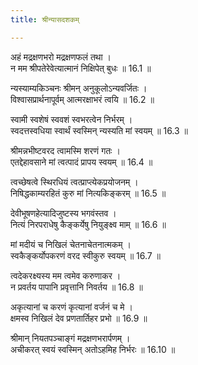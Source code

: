 ```yaml
---
title: श्रीन्यासदशकम्

---
```

अहं मद्रक्षणभरो मद्रक्षणफलं तथा ।  
न मम श्रीपतेरेवेत्यात्मानं निक्षिपेत् बुधः ॥ 16.1 ॥

न्यस्याम्यकिञ्चनः श्रीमन् अनुकूलोऽन्यवर्जितः ।  
विश्वासप्रार्थनापूर्वम् आत्मरक्षाभरं त्वयि ॥ 16.2 ॥

स्वामी स्वशेषं स्ववशं स्वभरत्वेन निर्भरम् ।  
स्वदत्तस्वधिया स्वार्थं स्वस्मिन् न्यस्यति मां स्वयम् ॥ 16.3 ॥

श्रीमन्नभीष्टवरद त्वामस्मि शरणं गतः ।  
एतद्देहावसाने मां त्वत्पादं प्रापय स्वयम् ॥ 16.4 ॥

त्वच्छेषत्वे स्थिरधियं त्वत्प्राप्त्येकप्रयोजनम् ।  
निषिद्धकाम्यरहितं कुरु मां नित्यकिङ्करम् ॥ 16.5 ॥

देवीभूषणहेत्यादिजुष्टस्य भगवंस्तव ।  
नित्यं निरपराधेषु कैङ्कर्येषु नियुङ्क्ष्व माम् ॥ 16.6 ॥

मां मदीयं च निखिलं चेतनाचेतनात्मकम् ।  
स्वकैङ्कर्योपकरणं वरद स्वीकुरु स्वयम् ॥ 16.7 ॥

त्वदेकरक्ष्यस्य मम त्वमेव करुणाकर ।  
न प्रवर्तय पापानि प्रवृत्तानि निवर्तय ॥ 16.8 ॥

अकृत्यानां च करणं कृत्यानां वर्जनं च मे ।  
क्षमस्व निखिलं देव प्रणतार्तिहर प्रभो ॥ 16.9 ॥

श्रीमान् नियतपञ्चाङ्गं मद्रक्षणभरार्पणम् ।  
अचीकरत् स्वयं स्वस्मिन् अतोऽहमिह निर्भरः ॥ 16.10 ॥